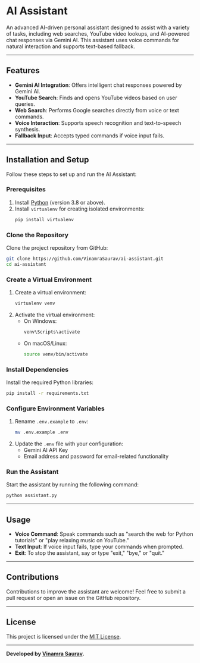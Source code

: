 # AI Assistant

An advanced AI-driven personal assistant designed to assist with a variety of tasks, including web searches, YouTube video lookups, and AI-powered chat responses via Gemini AI. This assistant uses voice commands for natural interaction and supports text-based fallback.

---

## Features

- **Gemini AI Integration**: Offers intelligent chat responses powered by Gemini AI.
- **YouTube Search**: Finds and opens YouTube videos based on user queries.
- **Web Search**: Performs Google searches directly from voice or text commands.
- **Voice Interaction**: Supports speech recognition and text-to-speech synthesis.
- **Fallback Input**: Accepts typed commands if voice input fails.

---

## Installation and Setup

Follow these steps to set up and run the AI Assistant:

### Prerequisites
1. Install [Python](https://www.python.org/downloads/) (version 3.8 or above).
2. Install `virtualenv` for creating isolated environments:
   ```bash
   pip install virtualenv
   ```

### Clone the Repository
Clone the project repository from GitHub:
```bash
git clone https://github.com/VinamraSaurav/ai-assistant.git
cd ai-assistant
```

### Create a Virtual Environment
1. Create a virtual environment:
   ```bash
   virtualenv venv
   ```
2. Activate the virtual environment:
   - On Windows:
     ```bash
     venv\Scripts\activate
     ```
   - On macOS/Linux:
     ```bash
     source venv/bin/activate
     ```

### Install Dependencies
Install the required Python libraries:
```bash
pip install -r requirements.txt
```

### Configure Environment Variables
1. Rename `.env.example` to `.env`:
   ```bash
   mv .env.example .env
   ```
2. Update the `.env` file with your configuration:
   - Gemini AI API Key
   - Email address and password for email-related functionality

### Run the Assistant
Start the assistant by running the following command:
```bash
python assistant.py
```

---

## Usage

- **Voice Command**: Speak commands such as "search the web for Python tutorials" or "play relaxing music on YouTube."
- **Text Input**: If voice input fails, type your commands when prompted.
- **Exit**: To stop the assistant, say or type "exit," "bye," or "quit."

---

## Contributions
Contributions to improve the assistant are welcome! Feel free to submit a pull request or open an issue on the GitHub repository.

---

## License
This project is licensed under the [MIT License](LICENSE).

---

**Developed by [Vinamra Saurav](https://github.com/VinamraSaurav).**
